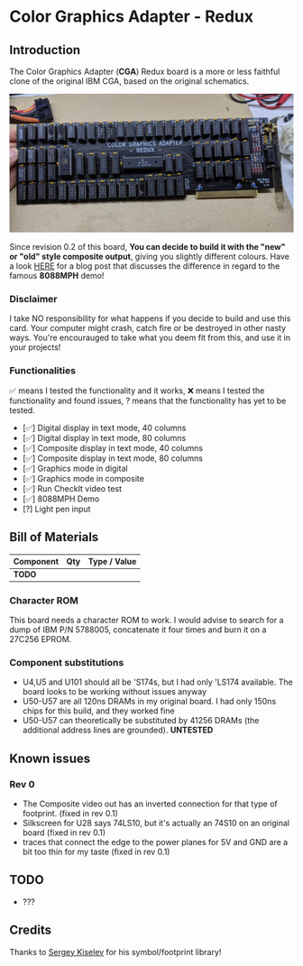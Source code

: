 # Color Graphics Adapter - Redux

## Introduction

The Color Graphics Adapter (**CGA**) Redux board is a more or less faithful clone of the original IBM CGA, based on the original schematics.

![CGA Redux](pics/CGA_Redux_board.jpg)

Since revision 0.2 of this board, **You can decide to build it with the "new" or "old" style composite output**, giving you slightly different colours.
Have a look [HERE](https://int10h.org/blog/2015/08/8088-mph-final-old-vs-new-cga-gory-details/) for a blog post that discusses the difference in regard to the famous **8088MPH** demo!

### Disclaimer

I take NO responsibility for what happens if you decide to build and use this card. Your computer might crash, catch fire or be destroyed in other nasty ways.
You're encourauged to take what you deem fit from this, and use it in your projects!

### Functionalities

✅ means I tested the functionality and it works, ❌ means I tested the functionality and found issues, ? means that the functionality has yet to be tested.

* [✅] Digital display in text mode, 40 columns
* [✅] Digital display in text mode, 80 columns
* [✅] Composite display in text mode, 40 columns
* [✅] Composite display in text mode, 80 columns
* [✅] Graphics mode in digital
* [✅] Graphics mode in composite
* [✅] Run CheckIt video test
* [✅] 8088MPH Demo
* [?] Light pen input

## Bill of Materials

| Component         | Qty | Type / Value        |
| ----------------- | --- | ------------------- |
| **TODO**          |     |                     |

### Character ROM

This board needs a character ROM to work. I would advise to search for a dump of IBM P/N 5788005, concatenate it four times and burn it on a 27C256 EPROM.

### Component substitutions

* U4,U5 and U101 should all be 'S174s, but I had only 'LS174 available. The board looks to be working without issues anyway
* U50-U57 are all 120ns DRAMs in my original board. I had only 150ns chips for this build, and they worked fine
* U50-U57 can theoretically be substituted by 41256 DRAMs (the additional address lines are grounded). **UNTESTED**

## Known issues

### Rev 0

* The Composite video out has an inverted connection for that type of footprint. (fixed in rev 0.1)
* Silkscreen for U28 says 74LS10, but it's actually an 74S10 on an original board (fixed in rev 0.1)
* traces that connect the edge to the power planes for 5V and GND are a bit too thin for my taste (fixed in rev 0.1)

## TODO

* ???

## Credits

Thanks to [Sergey Kiselev](https://github.com/skiselev) for his symbol/footprint library!

